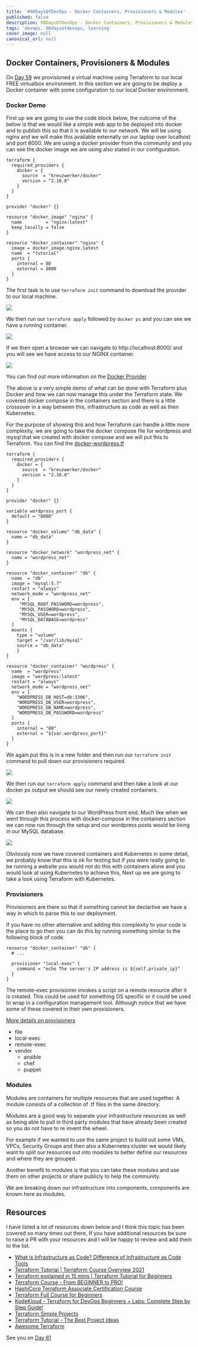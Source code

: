 ```yaml
---
title: '#90DaysOfDevOps - Docker Containers, Provisioners & Modules'
published: false
description: 90DaysOfDevOps - Docker Containers, Provisioners & Modules 
tags: 'devops, 90daysofdevops, learning'
cover_image: null
canonical_url: null
---
```

## Docker Containers, Provisioners & Modules 

On [Day 59](day59.md) we provisioned a virtual machine using Terraform to our local FREE virtualbox environment. In this section we are going to be deploy a Docker container with some configuration to our local Docker environment. 

### Docker Demo

First up we are going to use the code block below, the outcome of the below is that we would like a simple web app to be deployed into docker and to publish this so that it is available to our network. We will be using nginx and we will make this available externally on our laptop over localhost and port 8000. We are using a docker provider from the community and you can see the docker image we are using also stated in our configuration. 

```
terraform {
  required_providers {
    docker = {
      source  = "kreuzwerker/docker"
      version = "2.16.0"
    }
  }
}

provider "docker" {}

resource "docker_image" "nginx" {
  name         = "nginx:latest"
  keep_locally = false
}

resource "docker_container" "nginx" {
  image = docker_image.nginx.latest
  name  = "tutorial"
  ports {
    internal = 80
    external = 8000
  }
}
```

The first task is to use `terraform init` command to download the provider to our local machine. 

![](Images/Day60_IAC1.png)

We then run our `terraform apply` followed by `docker ps` and you can see we have a running container. 

![](Images/Day60_IAC2.png)

If we then open a browser we can navigate to http://localhost:8000/ and you will see we have access to our NGINX container. 

![](Images/Day60_IAC3.png)

You can find out more information on the [Docker Provider](https://registry.terraform.io/providers/kreuzwerker/docker/latest/docs/resources/container) 

The above is a very simple demo of what can be done with Terraform plus Docker and how we can now manage this under the Terraform state. We covered docker compose in the containers section and there is a little crossover in a way between this, infrastructure as code as well as then Kubernetes. 

For the purpose of showing this and how Terraform can handle a little more complexity, we are going to take the docker compose file for wordpress and mysql that we created with docker compose and we will put this to Terraform. You can find the [docker-wordpress.tf](/Days/IaC/Docker-Wordpress/docker-wordpress.tf)

```
terraform {
  required_providers {
    docker = {
      source  = "kreuzwerker/docker"
      version = "2.16.0"
    }
  }
}

provider "docker" {}

variable wordpress_port {
  default = "8080"
}

resource "docker_volume" "db_data" {
  name = "db_data"
}

resource "docker_network" "wordpress_net" {
  name = "wordpress_net"
}

resource "docker_container" "db" {
  name  = "db"
  image = "mysql:5.7"
  restart = "always"
  network_mode = "wordpress_net"
  env = [
     "MYSQL_ROOT_PASSWORD=wordpress",
     "MYSQL_PASSWORD=wordpress",
     "MYSQL_USER=wordpress",
     "MYSQL_DATABASE=wordpress"
  ]
  mounts {
    type = "volume"
    target = "/var/lib/mysql"
    source = "db_data"
    }
}

resource "docker_container" "wordpress" {
  name  = "wordpress"
  image = "wordpress:latest"
  restart = "always"
  network_mode = "wordpress_net"
  env = [
    "WORDPRESS_DB_HOST=db:3306",
    "WORDPRESS_DB_USER=wordpress",
    "WORDPRESS_DB_NAME=wordpress",
    "WORDPRESS_DB_PASSWORD=wordpress"
  ]
  ports {
    internal = "80"
    external = "${var.wordpress_port}"
  }
}
```

We again put this is in a new folder and then run our `terraform init` command to pull down our provisioners required. 

![](Images/Day60_IAC4.png)

We then run our `terraform apply` command and then take a look at our docker ps output we should see our newly created containers. 

![](Images/Day60_IAC5.png)

We can then also navigate to our WordPress front end. Much like when we went through this process with docker-compose in the containers section we can now run through the setup and our wordpress posts would be living in our MySQL database. 

![](Images/Day60_IAC6.png)

Obviously now we have covered containers and Kubernetes in some detail, we probably know that this is ok for testing but if you were really going to be running a website you would not do this with containers alone and you would look at using Kubernetes to achieve this, Next up we are going to take a look using Terraform with Kubernetes. 


### Provisioners 

Provisioners are there so that if something cannot be declartive we have a way in which to parse this to our deployment. 

If you have no other alternative and adding this complexity to your code is the place to go then you can do this by running something similar to the following block of code. 

```
resource "docker_container" "db" {
  # ...

  provisioner "local-exec" {
    command = "echo The server's IP address is ${self.private_ip}"
  }
}

```

The remote-exec provisioner invokes a script on a remote resource after it is created. This could be used for something OS specific or it could be used to wrap in a configuration management tool. Although notice that we have some of these covered in their own provisioners. 

[More details on provisioners](https://www.terraform.io/language/resources/provisioners/syntax)

- file
- local-exec 
- remote-exec 
- vendor 
    - ansible
    - chef
    - puppet 

### Modules 

Modules are containers for multiple resources that are used together. A module consists of a collection of .tf files in the same directory. 

Modules are a good way to separate your infrastructure resources as well as being able to pull in third party modules that have already been created so you do not have to re invent the wheel. 

For example if we wanted to use the same project to build out some VMs, VPCs, Security Groups and then also a Kubernetes cluster we would likely want to split our resources out into modules to better define our resources and where they are grouped. 

Another benefit to modules is that you can take these modules and use them on other projects or share publicly to help the community. 

We are breaking down our infrastructure into components, components are known here as modules.

## Resources 
I have listed a lot of resources down below and I think this topic has been covered so many times out there, If you have additional resources be sure to raise a PR with your resources and I will be happy to review and add them to the list. 

- [What is Infrastructure as Code? Difference of Infrastructure as Code Tools ](https://www.youtube.com/watch?v=POPP2WTJ8es)
- [Terraform Tutorial | Terraform Course Overview 2021](https://www.youtube.com/watch?v=m3cKkYXl-8o)
- [Terraform explained in 15 mins | Terraform Tutorial for Beginners ](https://www.youtube.com/watch?v=l5k1ai_GBDE)
- [Terraform Course - From BEGINNER to PRO!](https://www.youtube.com/watch?v=7xngnjfIlK4&list=WL&index=141&t=16s)
- [HashiCorp Terraform Associate Certification Course](https://www.youtube.com/watch?v=V4waklkBC38&list=WL&index=55&t=111s)
- [Terraform Full Course for Beginners](https://www.youtube.com/watch?v=EJ3N-hhiWv0&list=WL&index=39&t=27s)
- [KodeKloud -  Terraform for DevOps Beginners + Labs: Complete Step by Step Guide!](https://www.youtube.com/watch?v=YcJ9IeukJL8&list=WL&index=16&t=11s)
- [Terraform Simple Projects](https://terraform.joshuajebaraj.com/)
- [Terraform Tutorial - The Best Project Ideas](https://www.youtube.com/watch?v=oA-pPa0vfks)
- [Awesome Terraform](https://github.com/shuaibiyy/awesome-terraform)

See you on [Day 61](day61.md)